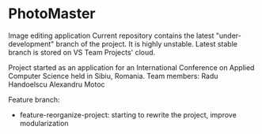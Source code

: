 # PhotoMaster
Image editing application
Current repository contains the latest "under-development" branch of the project. It is highly unstable. Latest stable branch is stored on VS Team Projects' cloud.

Project started as an application for an International Conference on Applied Computer Science held in Sibiu, Romania.
Team members: Radu Handoelscu
              Alexandru Motoc


Feature branch:
 - feature-reorganize-project: starting to rewrite the project, improve modularization
